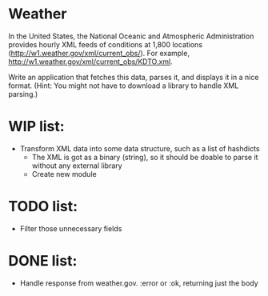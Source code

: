 # Weather

In the United States, the National Oceanic and Atmospheric Administration provides hourly XML feeds of conditions at 1,800 locations (http://w1.weather.gov/xml/current_obs/). For example, http://w1.weather.gov/xml/current_obs/KDTO.xml.

Write an application that fetches this data, parses it, and displays it in a nice format. (Hint: You might not have to download a library to handle XML parsing.)

# WIP list:

- Transform XML data into some data structure, such as a list of hashdicts
  + The XML is got as a binary (string), so it should be doable to parse it without any external library
  + Create new module

# TODO list:

- Filter those unnecessary fields

# DONE list:

+ Handle response from weather.gov. :error or :ok, returning just the body

